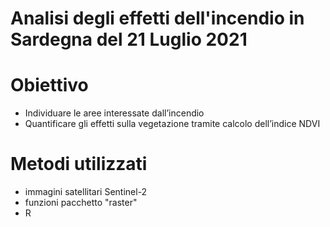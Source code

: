 
# Analisi degli effetti dell'incendio in Sardegna del 21 Luglio 2021 


# Obiettivo

 - Individuare le aree interessate dall’incendio 
 - Quantificare gli effetti sulla vegetazione tramite calcolo dell’indice NDVI


  # Metodi utilizzati

  - immagini satellitari Sentinel-2
  - funzioni pacchetto "raster"
  - R
    
  

  
